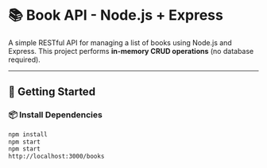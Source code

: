 
# 📚 Book API - Node.js + Express

A simple RESTful API for managing a list of books using Node.js and Express. This project performs **in-memory CRUD operations** (no database required).

---

## 🚀 Getting Started

### 📦 Install Dependencies

```bash
npm install
npm start
npm start
http://localhost:3000/books

